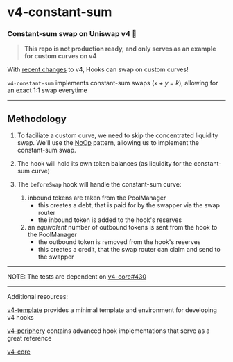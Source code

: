 # v4-constant-sum
### **Constant-sum swap on Uniswap v4 🦄**

> **This repo is not production ready, and only serves as an example for custom curves on v4**

With [recent changes](https://github.com/Uniswap/v4-core/pull/404) to v4, Hooks can swap on custom curves!

`v4-constant-sum` implements constant-sum swaps (*x + y = k*), allowing for an exact 1:1 swap everytime

---

## Methodology

1. To faciliate a custom curve, we need to skip the concentrated liquidity swap. We'll use the [NoOp](https://www.v4-by-example.org/hooks/no-op) pattern, allowing us to implement the constant-sum swap.

2. The hook will hold its own token balances (as liquidity for the constant-sum curve)

3. The `beforeSwap` hook will handle the constant-sum curve:
    1. inbound tokens are taken from the PoolManager
        * this creates a debt, that is paid for by the swapper via the swap router
        * the inbound token is added to the hook's reserves
    2. an *equivalent* number of outbound tokens is sent from the hook to the PoolManager
        * the outbound token is removed from the hook's reserves
        * this creates a credit, that the swap router can claim and send to the swapper

---

NOTE: The tests are dependent on [v4-core#430](https://github.com/Uniswap/v4-core/pull/430)

---

Additional resources:

[v4-template](https://github.com/uniswapfoundation/v4-template) provides a minimal template and environment for developing v4 hooks

[v4-periphery](https://github.com/uniswap/v4-periphery) contains advanced hook implementations that serve as a great reference

[v4-core](https://github.com/uniswap/v4-core)

